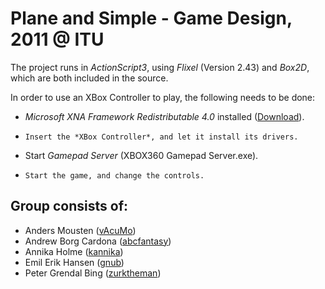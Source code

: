Plane and Simple - Game Design, 2011 @ ITU
==========================================
The project runs in *ActionScript3*, using *Flixel* (Version 2.43) and *Box2D*, which are both included in the source.

In order to use an XBox Controller to play, the following needs to be done:

*   *Microsoft XNA Framework Redistributable 4.0* installed ([Download](http://www.microsoft.com/download/en/confirmation.aspx?id=20914)).
*	  Insert the *XBox Controller*, and let it install its drivers.
*   Start *Gamepad Server* (XBOX360 Gamepad Server.exe).
*	  Start the game, and change the controls.

Group consists of:
------------------
*   Anders Mousten ([vAcuMo](http://github.com/vAcuMo))
*   Andrew Borg Cardona ([abcfantasy](http://github.com/abcfantasy))
*   Annika Holme ([kannika](http://github.com/kannika))
*   Emil Erik Hansen ([gnub](http://github.com/gnub))
*   Peter Grendal Bing ([zurktheman](http://github.com/zurktheman))
